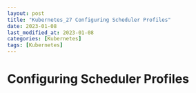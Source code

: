 ```yaml
---
layout: post
title: "Kubernetes_27 Configuring Scheduler Profiles"
date: 2023-01-08
last_modified_at: 2023-01-08
categories: [Kubernetes]
tags: [Kubernetes]
---
```


# Configuring Scheduler Profiles
